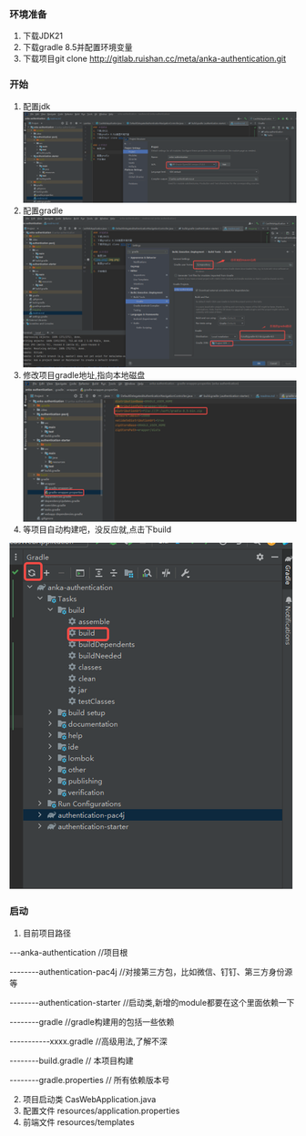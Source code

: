 ### 环境准备
1. 下载JDK21 
2. 下载gradle 8.5并配置环境变量
3. 下载项目git clone http://gitlab.ruishan.cc/meta/anka-authentication.git

### 开始
1. 配置jdk
![img.png](img.png)
2. 配置gradle
![img_1.png](img_1.png)
3. 修改项目gradle地址,指向本地磁盘
![img_2.png](img_2.png)
4. 等项目自动构建吧，没反应就,点击下build

![img_3.png](img_3.png)

### 启动
1. 目前项目路径

---anka-authentication  //项目根

--------authentication-pac4j   //对接第三方包，比如微信、钉钉、第三方身份源等

--------authentication-starter  //启动类,新增的module都要在这个里面依赖一下

--------gradle                  //gradle构建用的包括一些依赖

-----------xxxx.gradle          //高级用法,了解不深

--------build.gradle            // 本项目构建

--------gradle.properties       // 所有依赖版本号

2. 项目启动类 CasWebApplication.java
3. 配置文件 resources/application.properties
4. 前端文件 resources/templates